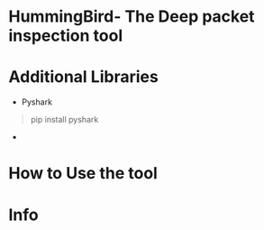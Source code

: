 # HummingBird- The Deep packet inspection tool


# Additional Libraries 
  * Pyshark
  > pip install pyshark
  *   
# How to Use the tool
# Info
